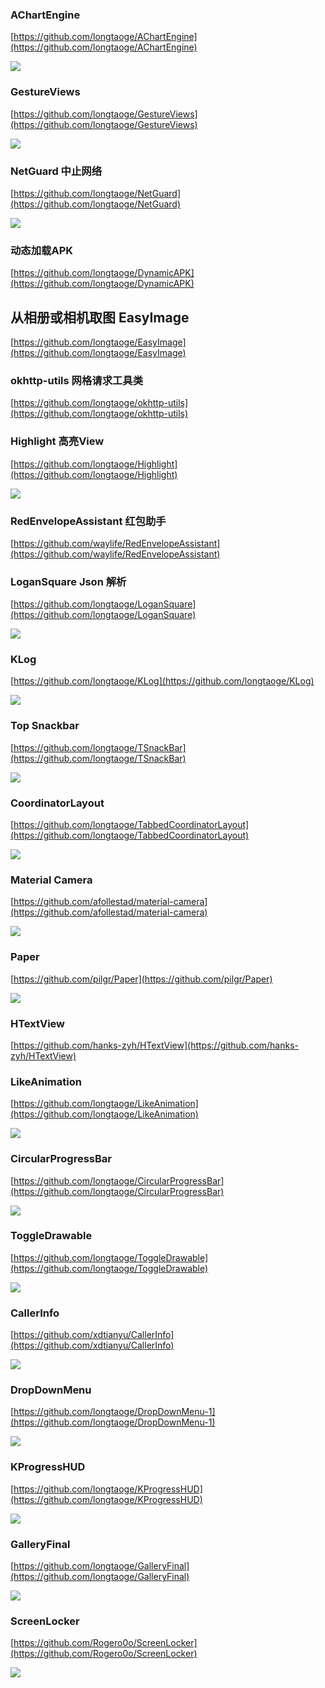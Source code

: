 

### AChartEngine ###

[https://github.com/longtaoge/AChartEngine](https://github.com/longtaoge/AChartEngine)

![](https://github.com/wangjia55/AChartEngine/raw/master/screenshot/chart_2.png)


### GestureViews ###

[https://github.com/longtaoge/GestureViews](https://github.com/longtaoge/GestureViews)


![](https://github.com/alexvasilkov/GestureViews/raw/master/sample/art/demo.gif)

### NetGuard  中止网络 ###

[https://github.com/longtaoge/NetGuard](https://github.com/longtaoge/NetGuard)


![](https://github.com/longtaoge/NetGuard/raw/master/screenshot.png)



### 动态加载APK ###
[https://github.com/longtaoge/DynamicAPK](https://github.com/longtaoge/DynamicAPK)


##  从相册或相机取图 EasyImage ##

[https://github.com/longtaoge/EasyImage](https://github.com/longtaoge/EasyImage)

### okhttp-utils 网格请求工具类 ###

[https://github.com/longtaoge/okhttp-utils](https://github.com/longtaoge/okhttp-utils)


### Highlight 高亮View ###

[https://github.com/longtaoge/Highlight](https://github.com/longtaoge/Highlight)

![](https://github.com/longtaoge/Highlight/raw/master/highlight2.gif)



### RedEnvelopeAssistant 红包助手 ###

[https://github.com/waylife/RedEnvelopeAssistant](https://github.com/waylife/RedEnvelopeAssistant)



### LoganSquare  Json 解析  ###
[https://github.com/longtaoge/LoganSquare](https://github.com/longtaoge/LoganSquare)

![](https://github.com/longtaoge/LoganSquare/raw/master/docs/benchmarks.jpg)

### KLog ###

[https://github.com/longtaoge/KLog](https://github.com/longtaoge/KLog)

![](https://github.com/ZhaoKaiQiang/KLog/raw/master/image/demo.gif)


### Top Snackbar ###

[https://github.com/longtaoge/TSnackBar](https://github.com/longtaoge/TSnackBar)

![](https://raw.githubusercontent.com/AndreiD/TSnackBar/master/app/snackbar.gif)


### CoordinatorLayout ###

[https://github.com/longtaoge/TabbedCoordinatorLayout](https://github.com/longtaoge/TabbedCoordinatorLayout)


![](https://github.com/longtaoge/TabbedCoordinatorLayout)

### Material Camera ###
[https://github.com/afollestad/material-camera](https://github.com/afollestad/material-camera)

![](https://raw.githubusercontent.com/afollestad/material-camera/master/art/deviceart.png)


### Paper ###

[https://github.com/pilgr/Paper](https://github.com/pilgr/Paper)

![](https://github.com/longtaoge/Paper/raw/master/paper_icon.png)

### HTextView ###

[https://github.com/hanks-zyh/HTextView](https://github.com/hanks-zyh/HTextView)


### LikeAnimation ###

[https://github.com/longtaoge/LikeAnimation](https://github.com/longtaoge/LikeAnimation)

![](https://camo.githubusercontent.com/752e0e35b15b6b684cee90b6bf4309f387caa36f/687474703a2f2f66726f6765726d63732e6769746875622e696f2f696d616765732f32322f627574746f6e5f616e696d2e676966)


### CircularProgressBar ###
[https://github.com/longtaoge/CircularProgressBar](https://github.com/longtaoge/CircularProgressBar)

![](https://camo.githubusercontent.com/43e80288417816260fa8907b32fd9305239494f5/687474703a2f2f6936342e74696e797069632e636f6d2f32616b39736f782e706e67)

### ToggleDrawable ###

[https://github.com/longtaoge/ToggleDrawable](https://github.com/longtaoge/ToggleDrawable)

![](https://github.com/renaudcerrato/ToggleDrawable/raw/master/artworks/toggle.gif)

### CallerInfo ###
[https://github.com/xdtianyu/CallerInfo](https://github.com/xdtianyu/CallerInfo)

![](https://raw.githubusercontent.com/xdtianyu/CallerInfo/master/screenshots/1.png)

### DropDownMenu ###
[https://github.com/longtaoge/DropDownMenu-1](https://github.com/longtaoge/DropDownMenu-1)

![](https://raw.githubusercontent.com/dongjunkun/DropDownMenu/master/art/simple.gif)

### KProgressHUD ###

[https://github.com/longtaoge/KProgressHUD](https://github.com/longtaoge/KProgressHUD)

![](https://raw.githubusercontent.com/Kaopiz/KProgressHUD/master/demo/screenshots/screencast.gif)

### GalleryFinal ###

[https://github.com/longtaoge/GalleryFinal](https://github.com/longtaoge/GalleryFinal)

![](https://github.com/longtaoge/GalleryFinal/raw/master/images/gallery_final_effect.png)

### ScreenLocker ###
[https://github.com/Rogero0o/ScreenLocker](https://github.com/Rogero0o/ScreenLocker)

![](https://github.com/Rogero0o/ScreenLocker/raw/master/images/4.gif)
